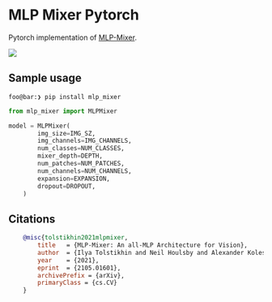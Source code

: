 # MLP Mixer Pytorch

Pytorch implementation of [MLP-Mixer](https://arxiv.org/abs/2105.01601).

<img src="https://miro.medium.com/max/2400/1*DqrznEKzR_xB-CEhpOav3A.png" />


## Sample usage

```console
foo@bar:❯ pip install mlp_mixer
```

```Python
from mlp_mixer import MLPMixer

model = MLPMixer(
        img_size=IMG_SZ,
        img_channels=IMG_CHANNELS,
        num_classes=NUM_CLASSES,
        mixer_depth=DEPTH,
        num_patches=NUM_PATCHES,
        num_channels=NUM_CHANNELS,
        expansion=EXPANSION,
        dropout=DROPOUT,
    )
```


## Citations

```bibtex
    @misc{tolstikhin2021mlpmixer,
        title   = {MLP-Mixer: An all-MLP Architecture for Vision},
        author  = {Ilya Tolstikhin and Neil Houlsby and Alexander Kolesnikov and Lucas Beyer and Xiaohua Zhai and Thomas Unterthiner and Jessica Yung and Daniel Keysers and Jakob Uszkoreit and Mario Lucic and Alexey Dosovitskiy},
        year    = {2021},
        eprint  = {2105.01601},
        archivePrefix = {arXiv},
        primaryClass = {cs.CV}
    }
```